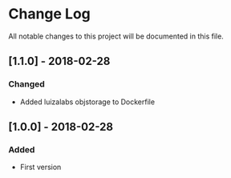 # Change Log
All notable changes to this project will be documented in this file.

## [1.1.0] - 2018-02-28
### Changed
- Added luizalabs objstorage to Dockerfile

## [1.0.0] - 2018-02-28
### Added
- First version

